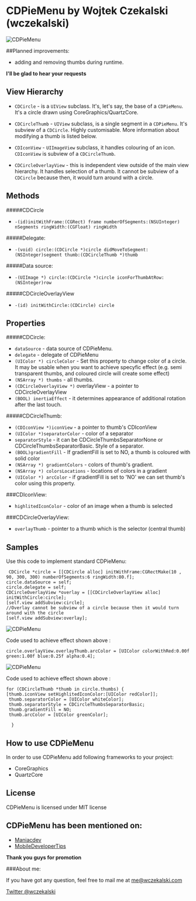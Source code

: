 CDPieMenu by Wojtek Czekalski (wczekalski)
=========

![CDPieMenu](http://i50.tinypic.com/ej2vd.png "Standard CDPieMenu")

##Planned improvements:
* adding and removing thumbs during runtime.

**I'll be glad to hear your requests**


View Hierarchy
--------------
* `CDCircle` - is a `UIView` subclass. It's, let's say, the base of a `CDPieMenu`. It's a circle drawn using CoreGraphics/QuartzCore.

* `CDCircleThumb` - `UIView` subclass, is a single segment in a `CDPieMenu`. It's subview of a `CDCircle`. Highly customisable. More information about modifying a thumb is listed below.

* `CDIconView` - `UIImageView` subclass, it handles colouring of an icon. `CDIconView` is subview of a `CDCircleThumb`.

* `CDCircleOverlayView` - this is independent view outside of the main view hierarchy. It handles selection of a thumb. It cannot be subview of a `CDCircle` because then, it would turn around with a circle.

Methods
-------
#####CDCircle
* `-(id)initWithFrame:(CGRect) frame numberOfSegments:(NSUInteger) nSegments ringWidth:(CGFloat) ringWidth`

#####Delegate:

* `-(void) circle:(CDCircle *)circle didMoveToSegment:(NSInteger)segment thumb:(CDCircleThumb *)thumb`

#####Data source:

* `-(UIImage *) circle:(CDCircle *)circle iconForThumbAtRow:(NSInteger)row`

#####CDCircleOverlayView
* `-(id) initWithCircle:(CDCircle) circle`

Properties
----------

#####CDCircle:
* `dataSource` - data source of CDPieMenu.
* `delegate` - delegate of CDPieMenu
* `(UIColor *) circleColor` - Set this property to change color of a circle. It may be usable when you want to achieve specyfic effect (e.g. semi transparent thumbs, and coloured circle will create some effect)
* `(NSArray *) thumbs` - all thumbs.
* `(CDCircleOverlayView *)` overlayView - a pointer to CDCircleOverlayView
* `(BOOL) inertiaEffect` - it determines appearance of additional rotation after the last touch.

#####CDCircleThumb:
* `(CDIconView *)iconView` - a pointer to thumb's CDIconView
* `(UIColor *)separatorColor` - color of a separator
* `separatorStyle` - it can be CDCircleThumbsSeparatorNone or CDCircleThumbsSeparatorBasic. Style of a separator.
* `(BOOL)gradientFill` - If gradientFill is set to NO, a thumb is coloured with solid color
* `(NSArray *) gradientColors` - colors of thumb's gradient.
* `(NSArray *) colorsLocations` - locations of colors in a gradient
* `(UIColor *) arcColor` - if gradientFill is set to 'NO' we can set thumb's color using this property.


###CDIconView:
* `highlitedIconColor` - color of an image when a thumb is selected

###CDCircleOverlayView:
* `overlayThumb` - pointer to a thumb which is the selector (central thumb)


Samples
-------
Use this code to implement standard CDPieMenu:

     CDCircle *circle = [[CDCircle alloc] initWithFrame:CGRectMake(10 , 90, 300, 300) numberOfSegments:6 ringWidth:80.f];
    circle.dataSource = self;
    circle.delegate = self;
    CDCircleOverlayView *overlay = [[CDCircleOverlayView alloc] initWithCircle:circle];
    [self.view addSubview:circle];
    //Overlay cannot be subview of a circle because then it would turn around with the circle
    [self.view addSubview:overlay];



![CDPieMenu](http://i46.tinypic.com/28bcrvm.png "Customized overlay thumb")

Code used to achieve effect shown above :

    circle.overlayView.overlayThumb.arcColor = [UIColor colorWithRed:0.00f green:1.00f blue:0.25f alpha:0.4];

![CDPieMenu](http://i50.tinypic.com/25pjy8n.png "Customized thumbs")

Code used to achieve effect shown above :

    for (CDCircleThumb *thumb in circle.thumbs) {
    [thumb.iconView setHighlitedIconColor:[UIColor redColor]];
     thumb.separatorColor = [UIColor whiteColor];
     thumb.separatorStyle = CDCircleThumbsSeparatorBasic;
     thumb.gradientFill = NO;
     thumb.arcColor = [UIColor greenColor];
     
      }



How to use CDPieMenu
--------------------
In order to use CDPieMenu add following frameworks to your project:
* CoreGraphics
* QuartzCore

License
-------
CDPieMenu is licensed under MIT license


CDPieMenu has been mentioned on:
------------------------
* [Maniacdev](http://ManiacDev.com)
* [MobileDeveloperTips](http://MobileDeveloperTips.com)

**Thank you guys for promotion**


###About me:

If you have got any question, feel free to mail me at me@wczekalski.com

[Twitter @wczekalski](http://twitter.com/wczekalski)
